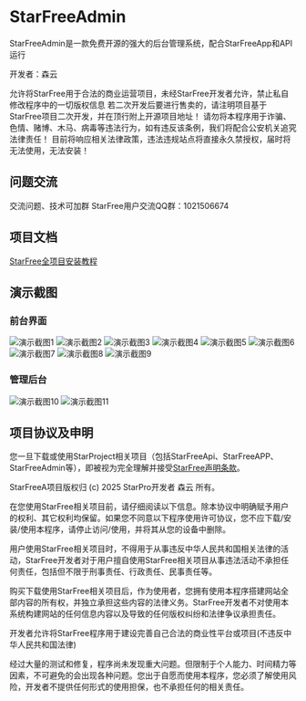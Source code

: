 # StarFreeAdmin

StarFreeAdmin是一款免费开源的强大的后台管理系统，配合StarFreeApp和API运行

开发者：森云

允许将StarFree用于合法的商业运营项目，未经StarFree开发者允许，禁止私自修改程序中的一切版权信息
若二次开发后要进行售卖的，请注明项目基于StarFree项目二次开发，并在顶行附上开源项目地址！
请勿将本程序用于诈骗、色情、赌博、木马、病毒等违法行为，如有违反该条例，我们将配合公安机关追究法律责任！
目前将响应相关法律政策，违法违规站点将直接永久禁授权，届时将无法使用，无法安装！

## 问题交流

交流问题、技术可加群
StarFree用户交流QQ群：1021506674

## 项目文档

[StarFree全项目安装教程](https://www.yuque.com/senyun-ev0j3/starfree)

## 演示截图

### 前台界面
![演示截图1](/演示截图/1.png)
![演示截图2](/演示截图/2.png)
![演示截图3](/演示截图/3.png)
![演示截图4](/演示截图/4.png)
![演示截图5](/演示截图/5.png)
![演示截图6](/演示截图/6.png)
![演示截图7](/演示截图/7.png)
![演示截图8](/演示截图/8.png)
![演示截图9](/演示截图/9.png)

### 管理后台
![演示截图10](/演示截图/10.png)
![演示截图11](/演示截图/11.png)



## 项目协议及申明

您一旦下载或使用StarProject相关项目（包括StarFreeApi、StarFreeAPP、StarFreeAdmin等），即被视为完全理解并接受[StarFree声明条款](https://www.yuque.com/senyun-ev0j3/starfree/ncviwpghmmspvywe )。

StarFreeA项目版权归 (c) 2025 StarPro开发者 森云 所有。

在您使用StarFree相关项目前，请仔细阅读以下信息。除本协议中明确赋予用户的权利、其它权利均保留。如果您不同意以下程序使用许可协议，您不应下载/安装/使用本程序，请停止访问/使用，并将其从您的设备中删除。

用户使用StarFree相关项目时，不得用于从事违反中华人民共和国相关法律的活动，StarFree开发者对于用户擅自使用StarFree相关项目从事违法活动不承担任何责任，包括但不限于刑事责任、行政责任、民事责任等。

购买下载使用StarFree相关项目后，作为使用者，您拥有使用本程序搭建网站全部内容的所有权，并独立承担这些内容的法律义务。StarFree开发者不对使用本系统构建网站的任何信息内容以及导致的任何版权纠纷和法律争议承担责任。

开发者允许将StarFree程序用于建设完善自己合法的商业性平台或项目(不违反中华人民共和国法律)

经过大量的测试和修复，程序尚未发现重大问题。但限制于个人能力、时间精力等因素，不可避免的会出现各种问题。您出于自愿而使用本程序，您必须了解使用风险，开发者不提供任何形式的使用担保，也不承担任何的相关责任。

